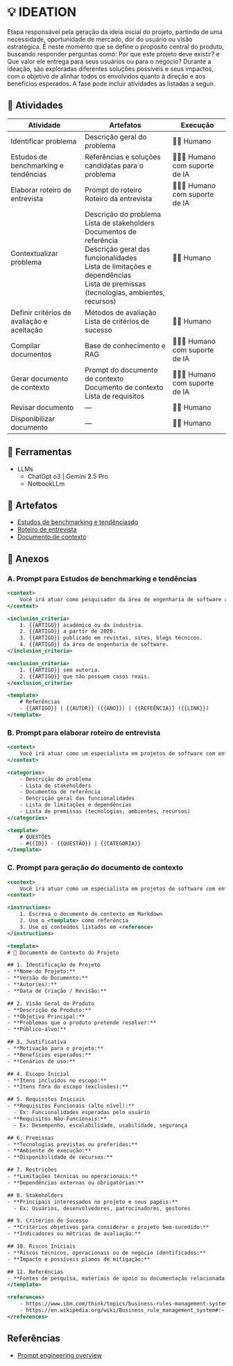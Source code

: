 # 💡 IDEATION
Etapa responsável pela geração da ideia inicial do projeto, partindo de uma necessidade, oportunidade de mercado, dor do usuário ou visão estratégica. É neste momento que se define o propósito central do produto, buscando responder perguntas como: Por que este projeto deve existir? e Que valor ele entrega para seus usuários ou para o negócio? Durante a ideação, são exploradas diferentes soluções possíveis e seus impactos, com o objetivo de alinhar todos os envolvidos quanto à direção e aos benefícios esperados. A fase pode incluir atividades as listadas a seguir.

## 📘 Atividades 
| Atividade                          | Artefatos                                                                                     | Execução            |
|------------------------------------|-----------------------------------------------------------------------------------------------|---------------------|
| Identificar problema               | Descrição geral do problema                                                                   | 🧑🏽 Humano          |
| Estudos de benchmarking e tendências | Referências e soluções candidatas para o problema                                             | 🧑🏽🧠 Humano com suporte de IA |
| Elaborar roteiro de entrevista     | Prompt do roteiro <br> Roteiro da entrevista                                                  | 🧑🏽🧠 Humano com suporte de IA |
| Contextualizar problema            | Descrição do problema <br> Lista de stakeholders <br> Documentos de referência <br> Descrição geral das funcionalidades <br> Lista de limitações e dependências <br> Lista de premissas (tecnologias, ambientes, recursos) | 🧑🏽 Humano          |
| Definir critérios de avaliação e aceitação | Métodos de avaliação <br> Lista de critérios de sucesso                                      | 🧑🏽 Humano          |
| Compilar documentos                | Base de conhecimento e RAG                                                                    | 🧑🏽🧠 Humano com suporte de IA |
| Gerar documento de contexto        | Prompt do documento de contexto <br> Documento de contexto <br> Lista de requisitos          | 🧑🏽🧠 Humano com suporte de IA |
| Revisar documento                  | —                                                                                             | 🧑🏽 Humano          |
| Disponibilizar documento           | —                                                                                             | 🧑🏽 Humano          |

## 🧰 Ferramentas
- LLMs
    - ChatGpt o3 | Gemini 2.5 Pro
    - NotbookLLm

## 📄 Artefatos

- [Estudos de benchmarking e tendênciasdo](./artifact/ideation-reseach.md)
- [Roteiro de entrevista](./artifact/ideation-questions.md)
- [Documento de contexto](./artifact/ideation-context.md)

## 🔗 Anexos

### A. Prompt para Estudos de benchmarking e tendências
````xml
<context>
    Você irá atuar como pesquisador da área de engenharia de software atuando como consultor na indústria. Seu papel é auxiliar o Banco JUBV na construção de soluções de software. O banco possui uma area de investimentos que é muito regulada pelo governo. Constantemente há alterações em regas de impostos sobre investimentos. O atual sistema da área de investimentos possue divesas aplicações legadas (mainframe) as quais possuem regras de calculo de impostos escritas diretamente nos seus códigos-fontes. Nesse cenário, a cada mudança a equipe acaba tendo que realizar mudanças em váriras aplicações, testar e implantar. Dado a frequencia e a urgência que essa situação ocorre, a equipe sente a necessidade de uma solucão para diminuir a complexidade e os riscos envolvidos nessas mudanças. Com base nisso, faça uma revisão rápida nas bases de artigos acadêmicos e blogs técnicos da indústria para listar os tópicos e categorias de problemas, bem como as referências relacionadas ao cenário do Banco JUBV. Para isso, use os seguintes <inclusion_criteria> e <exclusion_criteria>. Como saída use o <template>.
</context>

<inclusion_criteria> 
    1. {{ARTIGO}} acadêmico ou da índustria.
    2. {{ARTIGO}} a partir de 2020.
    3. {{ARTIGO}} publicado em revistas, sites, blogs técnicos.
    4. {{ARTIGO}} da área de engenharia de software.
</inclusion_criteria>

<exclusion_criteria> 
    1. {{ARTIGO}} sem autoria.
    2. {{ARTIGO}} que não possuem casos reais.
</exclusion_criteria>

<template>
    # Referências
    - {{ARTIGO}} | {{AUTOR}} ({{ANO}}) | {{REFEÊNCIA}} ({{LINK}})
</template>
````

### B. Prompt para elaborar roteiro de entrevista
````xml
<context>
    Você irá atuar como um especialista em projetos de software com enfase elaboração e análise de requisitos. Seu papel é auxiliar o Banco JUBV na construção de soluções de software. O banco possui uma area de investimentos que é muito regulada pelo governo. Constantemente há alterações em regas de impostos sobre investimentos. O atual sistema da área de investimentos possue divesas aplicações legadas (mainframe) as quais possuem regras de calculo de impostos escritas diretamente nos seus códigos-fontes. Nesse cenário, a cada mudança a equipe acaba tendo que realizar mudanças em váriras aplicações, testar e implantar. Dado a frequencia e a urgência que essa situação ocorre, a equipe sente a necessidade de uma solucão para diminuir a complexidade e os riscos envolvidos nessas mudanças. Com base nisso, faça um roteiro de perguntas para ser conduzido numa entrevista com os stakeholders. As perguntas devem ser objetivas o suficiente para obter informações das seguintes <categories>. Como saída use o seguinte <template>.
</context>

<categories> 
    - Descrição do problema
    - Lista de stakeholders
    - Documentos de referência
    - Descrição geral das funcionalidades
    - Lista de limitações e dependências
    - Lista de premissas (tecnologias, ambientes, recursos)
</categories>

<template>
    # QUESTÕES
    - #{{ID}} - {{QUESTÃO}} | {{CATEGORIA}}
</template>
````

### C. Prompt para geração do documento de contexto
````xml
<context>
    Você irá atuar como um especialista em projetos de software com enfase elaboração e análise de requisitos. Seu papel é auxiliar o Banco JUBV na construção de soluções de software. O banco possui uma area de investimentos que é muito regulada pelo governo. Constantemente há alterações em regas de impostos sobre investimentos. O atual sistema da área de investimentos possue divesas aplicações legadas (mainframe) as quais possuem regras de calculo de impostos escritas diretamente nos seus códigos-fontes. Nesse cenário, a cada mudança a equipe acaba tendo que realizar mudanças em váriras aplicações, testar e implantar. Dado a frequencia e a urgência que essa situação ocorre, a equipe sente a necessidade de uma solucão para diminuir a complexidade e os riscos envolvidos nessas mudanças. Nesse sentido, a equipe cogitou a criação de um motor de cálculo como serviço, que oferecerá mecanismos para registro, gerenciamento e execução de funções lógicas e aritiméticas. Essa solução deve ser utilizada por uma equipe de operações que terá autonomia de criar, alterar e retirar as regras do motor de calculo, sem precisar modificar e implantar as aplicações do sistema. A gestão da área de investimentos do banco espera que esse motor seja reutilizável em diversos contextos da área, e como consequencia no Banco JUBV. Em termos técnicos, a equipe de tecnologia responsável pela construção do motor de calculo usa serviços AWS e adota dotnet framework com a linguagem C#. Dado esse conjunto de informações, escreva o documento de contexto do projeto com base nas <instructions>.
<context>

<instructions>
    1. Escreva o documento de contexto em Markdown
    2. Use o <template> como referência
    3. Use os conteúdos listados em <reference>
</instructions>

<template>
# 📄 Documento de Contexto do Projeto

## 1. Identificação do Projeto
- **Nome do Projeto:** 
- **Versão do Documento:** 
- **Autor(es):** 
- **Data de Criação / Revisão:** 

## 2. Visão Geral do Produto
- **Descrição do Produto:** 
- **Objetivo Principal:** 
- **Problemas que o produto pretende resolver:** 
- **Público-alvo:** 

## 3. Justificativa
- **Motivação para o projeto:** 
- **Benefícios esperados:** 
- **Cenários de uso:** 

## 4. Escopo Inicial
- **Itens incluídos no escopo:** 
- **Itens fora do escopo (exclusões):** 

## 5. Requisitos Iniciais
- **Requisitos Funcionais (alto nível):** 
  - Ex: Funcionalidades esperadas pelo usuário
- **Requisitos Não-Funcionais:** 
  - Ex: Desempenho, escalabilidade, usabilidade, segurança

## 6. Premissas
- **Tecnologias previstas ou preferidas:** 
- **Ambiente de execução:** 
- **Disponibilidade de recursos:** 

## 7. Restrições
- **Limitações técnicas ou operacionais:** 
- **Dependências externas ou obrigatórias:** 

## 8. Stakeholders
- **Principais interessados no projeto e seus papéis:** 
  - Ex: Usuários, desenvolvedores, patrocinadores, gestores

## 9. Critérios de Sucesso
- **Critérios objetivos para considerar o projeto bem-sucedido:** 
- **Indicadores ou métricas de avaliação:** 

## 10. Riscos Iniciais
- **Riscos técnicos, operacionais ou de negócio identificados:** 
- **Impacto e possíveis planos de mitigação:** 

## 11. Referências
- **Fontes de pesquisa, materiais de apoio ou documentação relacionada:** 
</template>

<references>
    - https://www.ibm.com/think/topics/business-rules-management-system#:~:text=A%20business%20rules%20management%20system%20(BRMS)%20provides%20business%20users%20with,their%20rules%20from%20the%20BRMS.
    - https://en.wikipedia.org/wiki/Business_rule_management_system#:~:text=A%20BRMS%20or%20business%20rule,place%20in%20applications%20and%20systems.
</references>

````


## Referências
- [Prompt engineering overview](https://docs.anthropic.com/en/docs/build-with-claude/prompt-engineering/overview)
